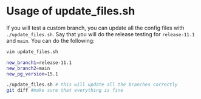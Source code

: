 
# Usage of update_files.sh

If you will test a custom branch, you can update all the config files with `./update_files.sh`. Say that you 
will do the release testing for `release-11.1` and `main`. You can do the following:

```bash
vim update_files.sh

new_branch1=release-11.1
new_branch2=main
new_pg_version=15.1

./update_files.sh # this will update all the branches correctly
git diff #make sure that everything is fine
```
